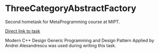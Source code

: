 # ThreeCategoryAbstractFactory
Second hometask for MetaProgramming course at MIPT.

[Direct link to task](https://docs.google.com/document/d/1a9yv-1OzA5nK0j6MCXUbHi8LAn6WuKfmUik1xxvP-ZQ/edit)

Modern C++ Design Generic Programming and Design Pattern Applied by Andrei Alexandrescu was used during writing this task.

